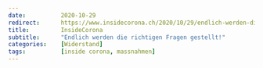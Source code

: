 ```yaml
---
date:          2020-10-29
redirect:      https://www.insidecorona.ch/2020/10/29/endlich-werden-die-richtigen-fragen-gestellt/
title:         InsideCorona
subtitle:      "Endlich werden die richtigen Fragen gestellt!"
categories:    [Widerstand]
tags:          [inside corona, massnahmen]
---
```

